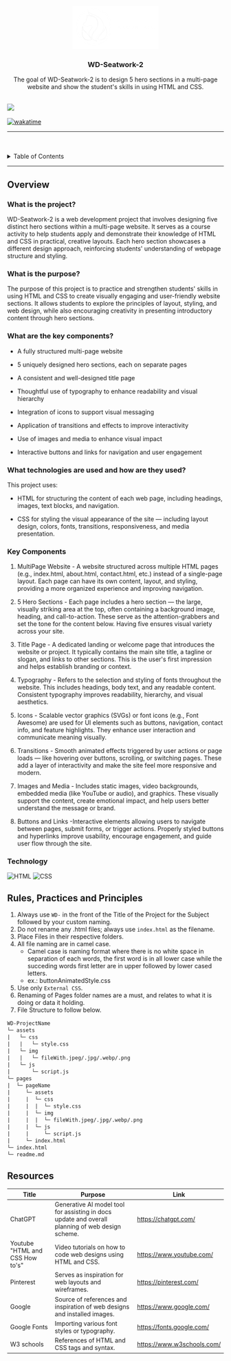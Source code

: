 <a name="readme-top">

<br/>

<br />
<div align="center">
  <a href="https://github.com/zyx-0314/">
    <img src="./assets/img/my logo.png" alt="Innovation." width="200" height="100">
  </a>
  <h3 align="center">WD-Seatwork-2</h3>
</div>
<div align="center">
  The goal of WD-Seatwork-2 is to design 5 hero sections in a multi-page website and show the student's skills in using HTML and CSS.
</div>

<br />


![](https://visit-counter.vercel.app/counter.png?page=Ricco321/WD-SeatWork-2)

[![wakatime](https://wakatime.com/badge/user/018dd99a-4985-4f98-8216-6ca6fe2ce0f8/project/63501637-9a31-42f0-960d-4d0ab47977f8.svg)](https://wakatime.com/badge/user/018dd99a-4985-4f98-8216-6ca6fe2ce0f8/project/63501637-9a31-42f0-960d-4d0ab47977f8)

---

<br />
<br />

<details>
  <summary>Table of Contents</summary>
  <ol>
    <li>
      <a href="#overview">Overview</a>
      <ol>
        <li>
          <a href="#key-components">Key Components</a>
        </li>
        <li>
          <a href="#technology">Technology</a>
        </li>
      </ol>
    </li>
    <li>
      <a href="#rule,-practices-and-principles">Rules, Practices and Principles</a>
    </li>
    <li>
      <a href="#resources">Resources</a>
    </li>
  </ol>
</details>

---

## Overview

### What is the project?
WD-Seatwork-2 is a web development project that involves designing five distinct hero sections within a multi-page website. It serves as a course activity to help students apply and demonstrate their knowledge of HTML and CSS in practical, creative layouts. Each hero section showcases a different design approach, reinforcing students' understanding of webpage structure and styling.

### What is the purpose?
The purpose of this project is to practice and strengthen students' skills in using HTML and CSS to create visually engaging and user-friendly website sections. It allows students to explore the principles of layout, styling, and web design, while also encouraging creativity in presenting introductory content through hero sections.

### What are the key components?

- A fully structured multi-page website

- 5 uniquely designed hero sections, each on separate pages

- A consistent and well-designed title page

- Thoughtful use of typography to enhance readability and visual hierarchy

- Integration of icons to support visual messaging

- Application of transitions and effects to improve interactivity

- Use of images and media to enhance visual impact

- Interactive buttons and links for navigation and user engagement

### What technologies are used and how are they used?
This project uses:

- HTML for structuring the content of each web page, including headings, images, text blocks, and navigation.

- CSS for styling the visual appearance of the site — including layout design, colors, fonts, transitions, responsiveness, and media presentation.


### Key Components
1. MultiPage Website - A website structured across multiple HTML pages (e.g., index.html, about.html, contact.html, etc.) instead of a single-page layout. Each page can have its own content, layout, and styling, providing a more organized experience and improving navigation.

2. 5 Hero Sections - Each page includes a hero section — the large, visually striking area at the top, often containing a background image, heading, and call-to-action. These serve as the attention-grabbers and set the tone for the content below. Having five ensures visual variety across your site.

3. Title Page - A dedicated landing or welcome page that introduces the website or project. It typically contains the main site title, a tagline or slogan, and links to other sections. This is the user's first impression and helps establish branding or context.

4. Typography - Refers to the selection and styling of fonts throughout the website. This includes headings, body text, and any readable content. Consistent typography improves readability, hierarchy, and visual aesthetics.

5. Icons - Scalable vector graphics (SVGs) or font icons (e.g., Font Awesome) are used for UI elements such as buttons, navigation, contact info, and feature highlights. They enhance user interaction and communicate meaning visually.

6. Transitions - Smooth animated effects triggered by user actions or page loads — like hovering over buttons, scrolling, or switching pages. These add a layer of interactivity and make the site feel more responsive and modern.

7. Images and Media - Includes static images, video backgrounds, embedded media (like YouTube or audio), and graphics. These visually support the content, create emotional impact, and help users better understand the message or brand.

8. Buttons and Links -Interactive elements allowing users to navigate between pages, submit forms, or trigger actions. Properly styled buttons and hyperlinks improve usability, encourage engagement, and guide user flow through the site.

### Technology
![HTML](https://img.shields.io/badge/HTML-E34F26?style=for-the-badge&logo=html5&logoColor=white)
![CSS](https://img.shields.io/badge/CSS-1572B6?style=for-the-badge&logo=css3&logoColor=white)


## Rules, Practices and Principles
1. Always use `WD-` in the front of the Title of the Project for the Subject followed by your custom naming.
2. Do not rename any .html files; always use `index.html` as the filename.
3. Place Files in their respective folders.
4. All file naming are in camel case.
   - Camel case is naming format where there is no white space in separation of each words, the first word is in all lower case while the succeding words first letter are in upper followed by lower cased letters.
   - ex.: buttonAnimatedStyle.css
5. Use only `External CSS`.
6. Renaming of Pages folder names are a must, and relates to what it is doing or data it holding.
7. File Structure to follow below.

```
WD-ProjectName
└─ assets
|   └─ css
|   |   └─ style.css
|   └─ img
|   |   └─ fileWith.jpeg/.jpg/.webp/.png
|   └─ js
|       └─ script.js
└─ pages
|  └─ pageName
|     └─ assets
|     |  └─ css
|     |  |  └─ style.css
|     |  └─ img
|     |  |  └─ fileWith.jpeg/.jpg/.webp/.png
|     |  └─ js
|     |     └─ script.js
|     └─ index.html
└─ index.html
└─ readme.md
```

## Resources
| Title | Purpose | Link |
|-|-|-|
| ChatGPT| Generative AI model tool for assisting in docs update and overall planning of web design scheme. | https://chatgpt.com/ |
| Youtube "HTML and CSS How to's" | Video tutorials on how to code web designs using HTML and CSS. | https://www.youtube.com/ |
| Pinterest | Serves as inspiration for web layouts and wireframes. | https://pinterest.com/
| Google | Source of references and inspiration of web designs and installed images. | https://www.google.com/ |
| Google Fonts | Importing various font styles or typography. | https://fonts.google.com/ |
| W3 schools | References of HTML and CSS tags and syntax.| https://www.w3schools.com/|